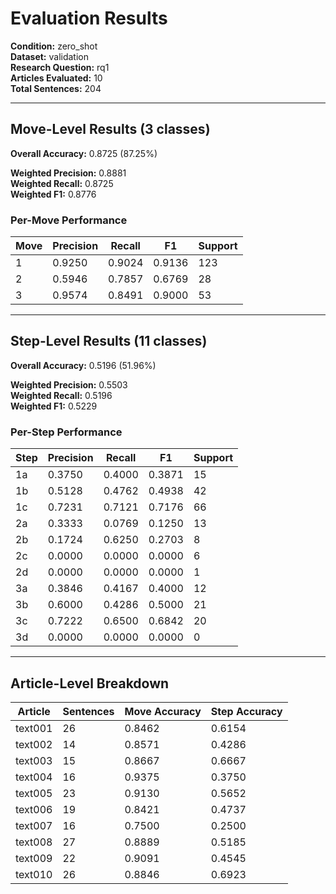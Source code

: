 # Evaluation Results

**Condition:** zero_shot  
**Dataset:** validation  
**Research Question:** rq1  
**Articles Evaluated:** 10  
**Total Sentences:** 204  

---

## Move-Level Results (3 classes)

**Overall Accuracy:** 0.8725 (87.25%)  

**Weighted Precision:** 0.8881  
**Weighted Recall:** 0.8725  
**Weighted F1:** 0.8776  

### Per-Move Performance

| Move | Precision | Recall | F1 | Support |
|------|-----------|--------|----|---------|
| 1 | 0.9250 | 0.9024 | 0.9136 | 123 |
| 2 | 0.5946 | 0.7857 | 0.6769 | 28 |
| 3 | 0.9574 | 0.8491 | 0.9000 | 53 |

---

## Step-Level Results (11 classes)

**Overall Accuracy:** 0.5196 (51.96%)  

**Weighted Precision:** 0.5503  
**Weighted Recall:** 0.5196  
**Weighted F1:** 0.5229  

### Per-Step Performance

| Step | Precision | Recall | F1 | Support |
|------|-----------|--------|----|---------|
| 1a | 0.3750 | 0.4000 | 0.3871 | 15 |
| 1b | 0.5128 | 0.4762 | 0.4938 | 42 |
| 1c | 0.7231 | 0.7121 | 0.7176 | 66 |
| 2a | 0.3333 | 0.0769 | 0.1250 | 13 |
| 2b | 0.1724 | 0.6250 | 0.2703 | 8 |
| 2c | 0.0000 | 0.0000 | 0.0000 | 6 |
| 2d | 0.0000 | 0.0000 | 0.0000 | 1 |
| 3a | 0.3846 | 0.4167 | 0.4000 | 12 |
| 3b | 0.6000 | 0.4286 | 0.5000 | 21 |
| 3c | 0.7222 | 0.6500 | 0.6842 | 20 |
| 3d | 0.0000 | 0.0000 | 0.0000 | 0 |

---

## Article-Level Breakdown

| Article | Sentences | Move Accuracy | Step Accuracy |
|---------|-----------|---------------|---------------|
| text001 | 26 | 0.8462 | 0.6154 |
| text002 | 14 | 0.8571 | 0.4286 |
| text003 | 15 | 0.8667 | 0.6667 |
| text004 | 16 | 0.9375 | 0.3750 |
| text005 | 23 | 0.9130 | 0.5652 |
| text006 | 19 | 0.8421 | 0.4737 |
| text007 | 16 | 0.7500 | 0.2500 |
| text008 | 27 | 0.8889 | 0.5185 |
| text009 | 22 | 0.9091 | 0.4545 |
| text010 | 26 | 0.8846 | 0.6923 |
